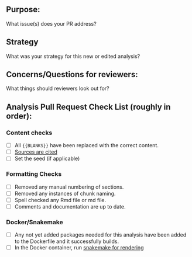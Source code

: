 ## Purpose:
What issue(s) does your PR address?

## Strategy
What was your strategy for this new or edited analysis?

## Concerns/Questions for reviewers:
What things should reviewers look out for?

## Analysis Pull Request Check List (roughly in order):

### Content checks
* [ ] All `{{BLANKS}}` have been replaced with the correct content.
* [ ] [Sources are cited](https://github.com/AlexsLemonade/refinebio-examples/blob/master/CONTRIBUTING.md#citing-sources-in-text)
* [ ] Set the seed (if applicable)

### Formatting Checks
* [ ] Removed any manual numbering of sections.
* [ ] Removed any instances of chunk naming.
* [ ] Spell checked any Rmd file or md file.
* [ ] Comments and documentation are up to date.

### Docker/Snakemake
* [ ] Any not yet added packages needed for this analysis have been added to the Dockerfile and it successfully builds.
* [ ] In the Docker container, run [snakemake for rendering](https://github.com/AlexsLemonade/refinebio-examples/blob/master/CONTRIBUTING.md#how-to-re-render-the-notebooks)
